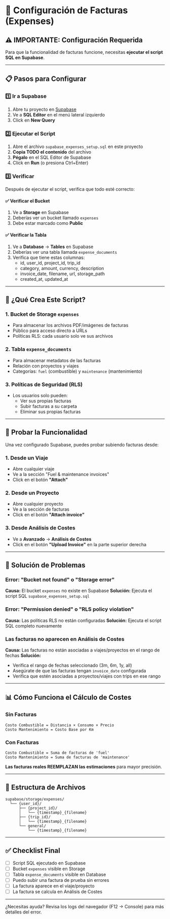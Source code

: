 # 🚀 Configuración de Facturas (Expenses)

## ⚠️ IMPORTANTE: Configuración Requerida

Para que la funcionalidad de facturas funcione, necesitas **ejecutar el script SQL en Supabase**.

---

## 📋 Pasos para Configurar

### 1️⃣ Ir a Supabase

1. Abre tu proyecto en [Supabase](https://supabase.com)
2. Ve a **SQL Editor** en el menú lateral izquierdo
3. Click en **New Query**

### 2️⃣ Ejecutar el Script

1. Abre el archivo `supabase_expenses_setup.sql` en este proyecto
2. **Copia TODO el contenido** del archivo
3. **Pégalo** en el SQL Editor de Supabase
4. Click en **Run** (o presiona Ctrl+Enter)

### 3️⃣ Verificar

Después de ejecutar el script, verifica que todo esté correcto:

#### ✅ Verificar el Bucket
1. Ve a **Storage** en Supabase
2. Deberías ver un bucket llamado `expenses`
3. Debe estar marcado como **Public**

#### ✅ Verificar la Tabla
1. Ve a **Database** → **Tables** en Supabase
2. Deberías ver una tabla llamada `expense_documents`
3. Verifica que tiene estas columnas:
   - id, user_id, project_id, trip_id
   - category, amount, currency, description
   - invoice_date, filename, url, storage_path
   - created_at, updated_at

---

## 🎯 ¿Qué Crea Este Script?

### 1. Bucket de Storage `expenses`
- Para almacenar los archivos PDF/imágenes de facturas
- Público para acceso directo a URLs
- Políticas RLS: cada usuario solo ve sus archivos

### 2. Tabla `expense_documents`
- Para almacenar metadatos de las facturas
- Relación con proyectos y viajes
- Categorías: `fuel` (combustible) y `maintenance` (mantenimiento)

### 3. Políticas de Seguridad (RLS)
- Los usuarios solo pueden:
  - Ver sus propias facturas
  - Subir facturas a su carpeta
  - Eliminar sus propias facturas

---

## 🧪 Probar la Funcionalidad

Una vez configurado Supabase, puedes probar subiendo facturas desde:

### 1. **Desde un Viaje**
   - Abre cualquier viaje
   - Ve a la sección "Fuel & maintenance invoices"
   - Click en el botón **"Attach"**

### 2. **Desde un Proyecto**
   - Abre cualquier proyecto
   - Ve a la sección de facturas
   - Click en el botón **"Attach invoice"**

### 3. **Desde Análisis de Costes**
   - Ve a **Avanzado** → **Análisis de Costes**
   - Click en el botón **"Upload Invoice"** en la parte superior derecha

---

## 🐛 Solución de Problemas

### Error: "Bucket not found" o "Storage error"
**Causa:** El bucket `expenses` no existe en Supabase
**Solución:** Ejecuta el script SQL `supabase_expenses_setup.sql`

### Error: "Permission denied" o "RLS policy violation"
**Causa:** Las políticas RLS no están configuradas
**Solución:** Ejecuta el script SQL completo nuevamente

### Las facturas no aparecen en Análisis de Costes
**Causa:** Las facturas no están asociadas a viajes/proyectos en el rango de fechas
**Solución:**
- Verifica el rango de fechas seleccionado (3m, 6m, 1y, all)
- Asegúrate de que las facturas tengan `invoice_date` configurada
- Verifica que estén asociadas a proyectos/viajes con trips en ese rango

---

## 📊 Cómo Funciona el Cálculo de Costes

### Sin Facturas
```
Costo Combustible = Distancia × Consumo × Precio
Costo Mantenimiento = Costo Base por Km
```

### Con Facturas
```
Costo Combustible = Suma de facturas de 'fuel'
Costo Mantenimiento = Suma de facturas de 'maintenance'
```

**Las facturas reales REEMPLAZAN las estimaciones** para mayor precisión.

---

## 📁 Estructura de Archivos

```
supabase/storage/expenses/
  └── {user_id}/
      ├── {project_id}/
      │   └── {timestamp}_{filename}
      ├── {trip_id}/
      │   └── {timestamp}_{filename}
      └── general/
          └── {timestamp}_{filename}
```

---

## ✅ Checklist Final

- [ ] Script SQL ejecutado en Supabase
- [ ] Bucket `expenses` visible en Storage
- [ ] Tabla `expense_documents` visible en Database
- [ ] Puedo subir una factura de prueba sin errores
- [ ] La factura aparece en el viaje/proyecto
- [ ] La factura se calcula en Análisis de Costes

---

¿Necesitas ayuda? Revisa los logs del navegador (F12 → Console) para más detalles del error.
